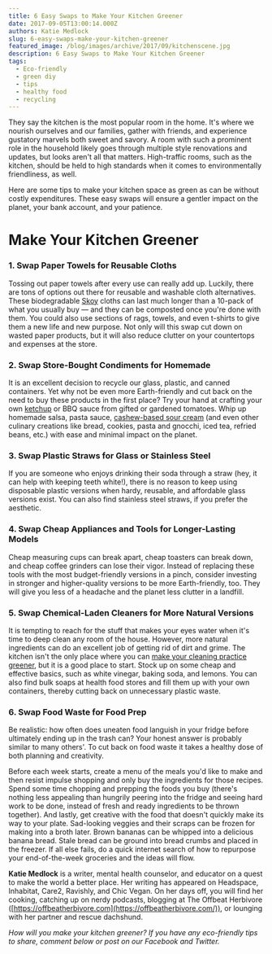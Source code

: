 ```yaml
---
title: 6 Easy Swaps to Make Your Kitchen Greener
date: 2017-09-05T13:00:14.000Z
authors: Katie Medlock
slug: 6-easy-swaps-make-your-kitchen-greener
featured_image: /blog/images/archive/2017/09/kitchenscene.jpg
description: 6 Easy Swaps to Make Your Kitchen Greener
tags:
  - Eco-friendly
  - green diy
  - tips
  - healthy food
  - recycling
---
```

They say the kitchen is the most popular room in the home. It's where we nourish ourselves and our families, gather with friends, and experience gustatory marvels both sweet and savory. A room with such a prominent role in the household likely goes through multiple style renovations and updates, but looks aren't all that matters. High-traffic rooms, such as the kitchen, should be held to high standards when it comes to environmentally friendliness, as well.

Here are some tips to make your kitchen space as green as can be without costly expenditures. These easy swaps will ensure a gentler impact on the planet, your bank account, and your patience.

# Make Your Kitchen Greener

### 1. Swap Paper Towels for Reusable Cloths

Tossing out paper towels after every use can really add up. Luckily, there are tons of options out there for reusable and washable cloth alternatives. These biodegradable [Skoy](http://skoycloth.com) cloths can last much longer than a 10-pack of what you usually buy — and they can be composted once you're done with them. You could also use sections of rags, towels, and even t-shirts to give them a new life and new purpose. Not only will this swap cut down on wasted paper products, but it will also reduce clutter on your countertops and expenses at the store.

### 2. Swap Store-Bought Condiments for Homemade

It is an excellent decision to recycle our glass, plastic, and canned containers. Yet why not be even more Earth-friendly and cut back on the need to buy these products in the first place? Try your hand at crafting your own [ketchup](https://snack-girl.com/snack/fresh-tomato-ketchup-recipe/) or BBQ sauce from gifted or gardened tomatoes. Whip up homemade salsa, pasta sauce, [cashew-based sour cream](http://www.food.com/recipe/cashew-sour-cream-non-dairy-sour-cream-alternative-substitute-204512) (and even other culinary creations like bread, cookies, pasta and gnocchi, iced tea, refried beans, etc.) with ease and minimal impact on the planet.

### 3. Swap Plastic Straws for Glass or Stainless Steel

If you are someone who enjoys drinking their soda through a straw (hey, it can help with keeping teeth white!), there is no reason to keep using disposable plastic versions when hardy, reusable, and affordable glass versions exist. You can also find stainless steel straws, if you prefer the aesthetic.

### 4. Swap Cheap Appliances and Tools for Longer-Lasting Models

Cheap measuring cups can break apart, cheap toasters can break down, and cheap coffee grinders can lose their vigor. Instead of replacing these tools with the most budget-friendly versions in a pinch, consider investing in stronger and higher-quality versions to be more Earth-friendly, too. They will give you less of a headache and the planet less clutter in a landfill.

### 5. Swap Chemical-Laden Cleaners for More Natural Versions

It is tempting to reach for the stuff that makes your eyes water when it's time to deep clean any room of the house. However, more natural ingredients can do an excellent job of getting rid of dirt and grime. The kitchen isn't the only place where you can [make your cleaning practice greener](https://www.tomatoink.com/blog/posts/green-cleaning-your-home.html), but it is a good place to start. Stock up on some cheap and effective basics, such as white vinegar, baking soda, and lemons. You can also find bulk soaps at health food stores and fill them up with your own containers, thereby cutting back on unnecessary plastic waste.

### 6. Swap Food Waste for Food Prep

Be realistic: how often does uneaten food languish in your fridge before ultimately ending up in the trash can? Your honest answer is probably similar to many others'. To cut back on food waste it takes a healthy dose of both planning and creativity.

Before each week starts, create a menu of the meals you'd like to make and then resist impulse shopping and only buy the ingredients for those recipes. Spend some time chopping and prepping the foods you buy (there's nothing less appealing than hungrily peering into the fridge and seeing hard work to be done, instead of fresh and ready ingredients to be thrown together). And lastly, get creative with the food that doesn't quickly make its way to your plate. Sad-looking veggies and their scraps can be frozen for making into a broth later. Brown bananas can be whipped into a delicious banana bread. Stale bread can be ground into bread crumbs and placed in the freezer. If all else fails, do a quick internet search of how to repurpose your end-of-the-week groceries and the ideas will flow.

**Katie Medlock** is a writer, mental health counselor, and educator on a quest to make the world a better place. Her writing has appeared on Headspace, Inhabitat, Care2, Ravishly, and Chic Vegan. On her days off, you will find her cooking, catching up on nerdy podcasts, blogging at The Offbeat Herbivore ([https://offbeatherbivore.com](https://offbeatherbivore.com/)), or lounging with her partner and rescue dachshund.

*How will you make your kitchen greener? If you have any eco-friendly tips to share, comment below or post on our Facebook and Twitter.*